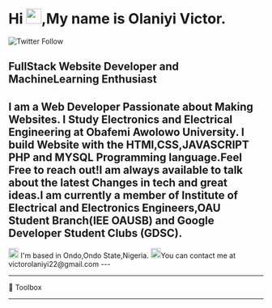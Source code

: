 <h1> Hi <img src="https://th.bing.com/th/id/R.7fc419e8ccfea7dd0158c9ad763a2a45?rik=CbG8tkBsruossw&riu=http%3a%2f%2fimages.rapgenius.com%2faefdd3aa05882186612291b9aeda599d.160x160x1.jpg&ehk=N6%2blNRHI4cx1dXUwmqodRg61Lybou6lCcgY8vaCPYBc%3d&risl=&pid=ImgRaw&r=0" width="30px">,My name is Olaniyi Victor.</h1>

![Twitter Follow](https://img.shields.io/twitter/follow/boma_machala?label=People%20following%20me%20on%20twitter&style=social)
<h2>FullStack Website Developer and MachineLearning Enthusiast</h2>
<h2>I am a Web Developer Passionate about Making Websites. I Study Electronics and Electrical Engineering  at Obafemi Awolowo University. I build Website with the HTMl,CSS,JAVASCRIPT PHP and MYSQL  Programming language.Feel Free to reach out!I am always available to talk  about the latest Changes in tech and great ideas.I am currently a member of Institute of Electrical and Electronics Engineers,OAU Student Branch(IEE OAUSB) and Google Developer Student Clubs (GDSC).</h2>
<img src="https://th.bing.com/th/id/R.c8ee673d7d38c03c5b256b95e456d376?rik=a0thrJfNliIfvA&riu=http%3a%2f%2fpluspng.com%2fimg-png%2fpng-location--872.png&ehk=fCi%2buG47jqzDPBRENzRddgWpFdrVqzykvAN4EN4FQz8%3d&risl=&pid=ImgRaw&r=0" width="20px"> I'm based in Ondo,Ondo State,Nigeria.
<img src="https://th.bing.com/th/id/OIP.s95nTjHUgAr4CNAoKEQxewHaDe?pid=ImgDet&rs=1" width="20px">You can contact me at victorolaniyi22@gmail.com
---
<hr>

🧰 Toolbox

---
